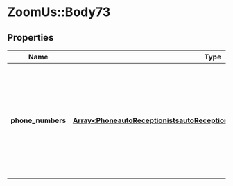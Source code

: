 # ZoomUs::Body73

## Properties
Name | Type | Description | Notes
------------ | ------------- | ------------- | -------------
**phone_numbers** | [**Array&lt;PhoneautoReceptionistsautoReceptionistIdphoneNumbersPhoneNumbers&gt;**](PhoneautoReceptionistsautoReceptionistIdphoneNumbersPhoneNumbers.md) | Provide either the unique identifier of the Phone Number  in the &#x60;id&#x60; field or provide the phone number in the &#x60;number&#x60; field. | [optional] 


